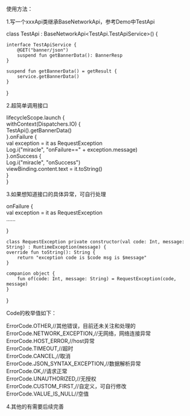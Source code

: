 使用方法：

1.写一个xxxApi类继承BaseNetworkApi，参考Demo中TestApi

class TestApi : BaseNetworkApi<TestApi.TestApiService>() {

```
interface TestApiService {  
    @GET("banner/json")  
    suspend fun getBannerData(): BannerResp  
}  

suspend fun getBannerData() = getResult {  
    service.getBannerData()  
}  
```

}

2.超简单调用接口

lifecycleScope.launch {  
 withContext(Dispatchers.IO) {  
 TestApi().getBannerData()  
 }.onFailure {  
 val exception = it as RequestException  
 Log.i("miracle", "onFailure==" + exception.message)  
 }.onSuccess {  
 Log.i("miracle", "onSuccess")  
 viewBinding.content.text = it.toString()  
 }  
}

3.如果想知道接口的具体异常，可自行处理

onFailure {  
 val exception = it as RequestException  
 ......

}

```
class RequestException private constructor(val code: Int, message: String) : RuntimeException(message) {
override fun toString(): String {  
    return "exception code is $code msg is $message"  
}  

companion object {  
    fun of(code: Int, message: String) = RequestException(code, message)  
}  
```

}

Code的枚举值如下：

ErrorCode.OTHER,//其他错误，目前还未关注和处理的  
ErrorCode.NETWORK_EXCEPTION,//无网络，网络连接异常  
ErrorCode.HOST_ERROR,//host异常  
ErrorCode.TIMEOUT,//超时  
ErrorCode.CANCEL,//取消  
ErrorCode.JSON_SYNTAX_EXCEPTION,//数据解析异常  
ErrorCode.OK,//请求正常  
ErrorCode.UNAUTHORIZED,//无授权  
ErrorCode.CUSTOM_FIRST,//自定义，可自行修改  
ErrorCode.VALUE_IS_NULL//空值

4.其他的有需要后续完善
